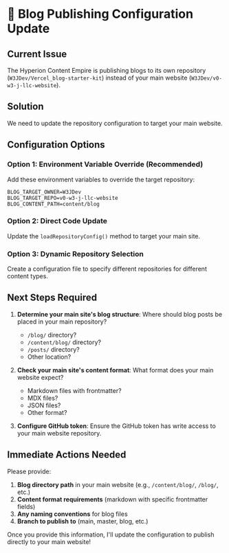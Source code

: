 # 🔄 Blog Publishing Configuration Update

## Current Issue
The Hyperion Content Empire is publishing blogs to its own repository (`W3JDev/Vercel_blog-starter-kit`) instead of your main website (`W3JDev/v0-w3-j-llc-website`).

## Solution
We need to update the repository configuration to target your main website.

## Configuration Options

### Option 1: Environment Variable Override (Recommended)
Add these environment variables to override the target repository:

```env
BLOG_TARGET_OWNER=W3JDev
BLOG_TARGET_REPO=v0-w3-j-llc-website
BLOG_CONTENT_PATH=content/blog
```

### Option 2: Direct Code Update
Update the `loadRepositoryConfig()` method to target your main site.

### Option 3: Dynamic Repository Selection
Create a configuration file to specify different repositories for different content types.

## Next Steps Required

1. **Determine your main site's blog structure**: Where should blog posts be placed in your main repository?
   - `/blog/` directory?
   - `/content/blog/` directory? 
   - `/posts/` directory?
   - Other location?

2. **Check your main site's content format**: What format does your main website expect?
   - Markdown files with frontmatter?
   - MDX files?
   - JSON files?
   - Other format?

3. **Configure GitHub token**: Ensure the GitHub token has write access to your main website repository.

## Immediate Actions Needed

Please provide:
1. **Blog directory path** in your main website (e.g., `/content/blog/`, `/blog/`, etc.)
2. **Content format requirements** (markdown with specific frontmatter fields)
3. **Any naming conventions** for blog files
4. **Branch to publish to** (main, master, blog, etc.)

Once you provide this information, I'll update the configuration to publish directly to your main website!